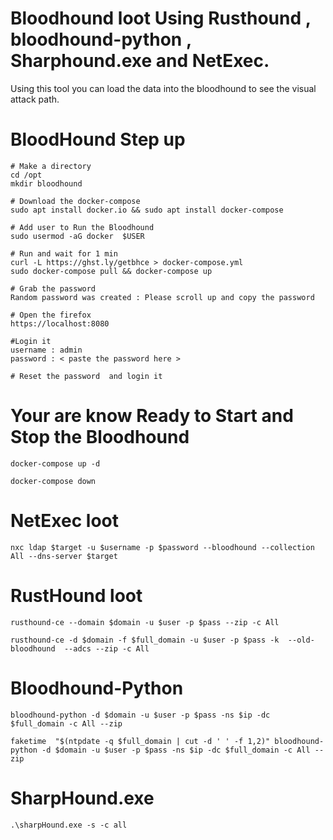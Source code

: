# Bloodhound loot Using Rusthound , bloodhound-python , Sharphound.exe and NetExec.
Using this tool you can load the data into the bloodhound to see the visual attack path.
# BloodHound Step up 
```language
# Make a directory
cd /opt
mkdir bloodhound

# Download the docker-compose
sudo apt install docker.io && sudo apt install docker-compose

# Add user to Run the Bloodhound
sudo usermod -aG docker  $USER

# Run and wait for 1 min
curl -L https://ghst.ly/getbhce > docker-compose.yml
sudo docker-compose pull && docker-compose up

# Grab the password
Random password was created : Please scroll up and copy the password

# Open the firefox
https://localhost:8080

#Login it
username : admin
password : < paste the password here >

# Reset the password  and login it 
```
# Your are know Ready to Start and Stop the Bloodhound
```language
docker-compose up -d

docker-compose down
```
# NetExec loot
```language
nxc ldap $target -u $username -p $password --bloodhound --collection All --dns-server $target
```
# RustHound loot
```language
rusthound-ce --domain $domain -u $user -p $pass --zip -c All

rusthound-ce -d $domain -f $full_domain -u $user -p $pass -k  --old-bloodhound  --adcs --zip -c All
```
# Bloodhound-Python
```language
bloodhound-python -d $domain -u $user -p $pass -ns $ip -dc $full_domain -c All --zip

faketime  "$(ntpdate -q $full_domain | cut -d ' ' -f 1,2)" bloodhound-python -d $domain -u $user -p $pass -ns $ip -dc $full_domain -c All --zip
```
# SharpHound.exe
```language.exe
.\sharpHound.exe -s -c all
```
